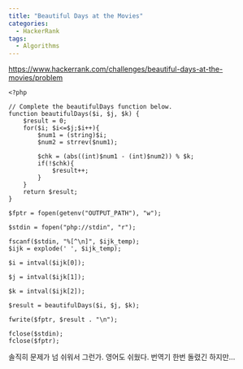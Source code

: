```yaml
---
title: "Beautiful Days at the Movies"
categories:
  - HackerRank
tags:
  - Algorithms
---
```


<https://www.hackerrank.com/challenges/beautiful-days-at-the-movies/problem>

    <?php
    
    // Complete the beautifulDays function below.
    function beautifulDays($i, $j, $k) {
        $result = 0;
        for($i; $i<=$j;$i++){
            $num1 = (string)$i;
            $num2 = strrev($num1);
    
            $chk = (abs((int)$num1 - (int)$num2)) % $k;
            if(!$chk){
                $result++;
            }
        }
        return $result;
    }
    
    $fptr = fopen(getenv("OUTPUT_PATH"), "w");
    
    $stdin = fopen("php://stdin", "r");
    
    fscanf($stdin, "%[^\n]", $ijk_temp);
    $ijk = explode(' ', $ijk_temp);
    
    $i = intval($ijk[0]);
    
    $j = intval($ijk[1]);
    
    $k = intval($ijk[2]);
    
    $result = beautifulDays($i, $j, $k);
    
    fwrite($fptr, $result . "\n");
    
    fclose($stdin);
    fclose($fptr);



솔직히 문제가 넘 쉬워서 그런가. 영어도 쉬웠다. 번역기 한번 돌렸긴 하지만...
